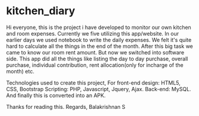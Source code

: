 # kitchen_diary

Hi everyone, this is the project i have developed to monitor our own kitchen and room expenses.
Currently we five utilizing this app/website. In our earlier days we used notebook to write the daily expenses.
We felt it's quite hard to calculate all the things in the end of the month. After this big task we came to know our room rent amount.
But now we switched into software side. This app did all the things like listing the day to day purchase, overall purchase, individual contribution, rent allocation(only for incharge of the month) etc.

Technologies used to create this project, For front-end design: HTML5, CSS, Bootstrap
Scripting: PHP, Javascript, Jquery, Ajax. Back-end: MySQL.
And finally this is converted into an APK. 

Thanks for reading this.
Regards,
Balakrishnan S
